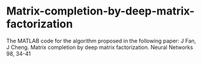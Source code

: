# Matrix-completion-by-deep-matrix-factorization
The MATLAB code for the algorithm proposed in the following paper:
J Fan, J Cheng. Matrix completion by deep matrix factorization. Neural Networks 98, 34-41
